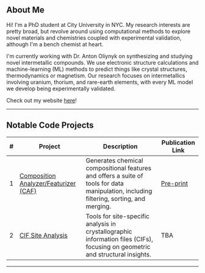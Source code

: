 ## About Me

Hi! I'm a PhD student at City University in NYC. My research interests are pretty broad, but revolve around using computational methods to explore novel materials and chemistries coupled with experimental validation, although I'm a bench chemist at heart.

I'm currently working with Dr. Anton Oliynyk on synthesizing and studying novel intermetallic compounds. We use electronic structure calculations and machine-learning (ML) methods to predict things like crystal structures, thermodynamics or magnetism. Our research focuses on intermetallics involving uranium, thorium, and rare-earth elements, with every ML model we develop being experimentally validated.

Check out my website [here](https://emiljaffal.github.io)!

---

## Notable Code Projects

| #   | Project                              | Description                                                                                                                                                  | Publication Link                                      |
| --- | ------------------------------------ | ------------------------------------------------------------------------------------------------------------------------------------------------------------ | --------------------------------------------------- |
| 1   | [Composition Analyzer/Featurizer (CAF)](https://github.com/bobleesj/composition-analyzer-featurizer) | Generates chemical compositional features and offers a suite of tools for data manipulation, including filtering, sorting, and merging.                          | [Pre-print](https://chemrxiv.org/engage/chemrxiv/article-details/670aa269cec5d6c142f3b11a) |
| 2   | [CIF Site Analysis](https://github.com/EmilJaffal/Site-Analysis)              | Tools for site-specific analysis in crystallographic information files (CIFs), focusing on geometric and structural insights.                                  | TBA                                                |


---
